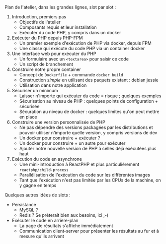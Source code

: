 
Plan de l'atelier, dans les grandes lignes, slot par slot :

 1. Introduction, premiers pas
    * Objectifs de l'atelier
    * Composants requis et leur installation
    * Exécuter du code PHP, y compris dans un docker
 2. Exécuter du PHP depuis PHP-FPM
    * Un premier exemple d'exécution de PHP via docker, depuis FPM
    * Une classe qui exécute du code PHP via un container docker
 3. Une interface web pour exécuter du PHP
    * Un formulaire avec un `<textarea>` pour saisir ce code
    * Un script de branchement
 4. Construire notre propre container
    * Concept de `Dockerfile` + commande `docker build`
    * Construction *simple* en utilisant des paquets existant : debian jessie
    * Utilisation dans notre application
 5. Sécuriser un minimum
    * Laisser n'importe qui exécuter du code = risque ; quelques exemples
    * Sécurisation au niveau de PHP : quelques points de configuration + sécurisée
    * Sécuration au niveau de docker : quelques limites qu'on peut mettre en place
 6. Construire une version personnalisée de PHP
    * Ne pas dépendre des versions packagées par les distributions et pouvoir utiliser n'importe quelle version, y compris versions de dev
    * Un docker pour construire + exécuter ?
    * Un docker pour construire + un autre pour exécuter
    * Ajouter notre nouvelle version de PHP à celles déjà exécutées plus haut
 7. Exécution du code en asynchrone
    * Une mini-introduction à ReactPHP et plus particulièrement `reactphp/child-process`
    * Parallélisation de l'exécution du code sur les différentes images
    * Tant que l'exécution n'est pas limitée par les CPUs de la machine, on y gagne en temps

Quelques autres idées de slots :

 * Persistance
    * MySQL ?
    * Redis ? Se préterait bien aux besoins, ici ;-)
 * Exécuter le code en arrière-plan
    * La page de résultats s'affiche immédiatement
    * Communication client-server pour présenter les résultats au fur et à mesure qu'ils arrivent
